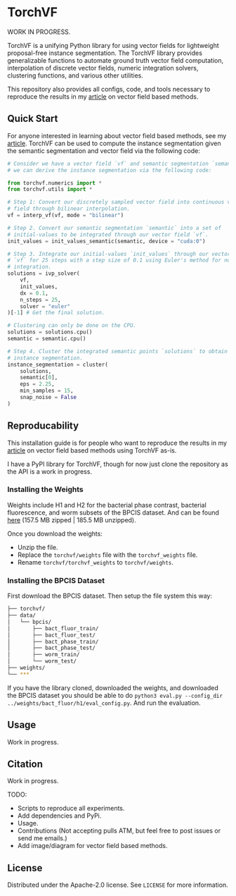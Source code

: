 # TorchVF

WORK IN PROGRESS.

TorchVF is a unifying Python library for using vector fields for lightweight 
proposal-free instance segmentation. The TorchVF library provides generalizable
functions to automate ground truth vector field computation, interpolation of
discrete vector fields, numeric integration solvers, clustering functions, and
various other utilities. 

This repository also provides all configs, code, and tools necessary to
reproduce the results in my
[article](https://github.com/ryanirl/torchvf/blob/main/article/first_draft.pdf)
on vector field based methods.

## Quick Start

For anyone interested in learning about vector field based methods, see my
[article](https://github.com/ryanirl/torchvf/blob/main/article/first_draft.pdf).
TorchVF can be used to compute the instance segmentation given the semantic
segmentation and vector field via the following code: 

```Python
# Consider we have a vector field `vf` and semantic segmentation `semantic`, 
# we can derive the instance segmentation via the following code: 

from torchvf.numerics import *
from torchvf.utils import *

# Step 1: Convert our discretely sampled vector field into continuous vector
# field through bilinear interpolation. 
vf = interp_vf(vf, mode = "bilinear")

# Step 2. Convert our semantic segmentation `semantic` into a set of
# initial-values to be integrated through our vector field `vf`.
init_values = init_values_semantic(semantic, device = "cuda:0")

# Step 3. Integrate our initial-values `init_values` through our vector field
# `vf` for 25 steps with a step size of 0.1 using Euler's method for numeric 
# integration. 
solutions = ivp_solver(
    vf, 
    init_values, 
    dx = 0.1,
    n_steps = 25,
    solver = "euler"
)[-1] # Get the final solution. 

# Clustering can only be done on the CPU. 
solutions = solutions.cpu()
semantic = semantic.cpu()

# Step 4. Cluster the integrated semantic points `solutions` to obtain the
# instance segmentation. 
instance_segmentation = cluster(
    solutions, 
    semantic[0], 
    eps = 2.25,
    min_samples = 15,
    snap_noise = False
)

```

## Reproducability

This installation guide is for people who want to reproduce the results in my
[article](https://github.com/ryanirl/torchvf/blob/main/article/first_draft.pdf)
on vector field based methods using TorchVF as-is. 

I have a PyPI library for TorchVF, though for now just clone the repository as 
the API is a work in progress. 

### Installing the Weights

Weights include H1 and H2 for the bacterial phase contrast, bacterial
fluorescence, and worm subsets of the BPCIS dataset. And can be found
[here](https://drive.google.com/drive/folders/14fvNNZkr4ewuy0-Q2mwjCX-fbMVS7X90?usp=sharing)
(157.5 MB zipped | 185.5 MB unzipped). 

Once you download the weights:
 - Unzip the file.
 - Replace the `torchvf/weights` file with the `torchvf_weights` file. 
 - Rename `torchvf/torchvf_weights` to `torchvf/weights`.

### Installing the BPCIS Dataset

First download the BPCIS dataset. Then setup the file system this way:

```bash
├── torchvf/
├── data/
│   └── bpcis/
│       ├── bact_fluor_train/
│       ├── bact_fluor_test/
│       ├── bact_phase_train/
│       ├── bact_phase_test/
│       ├── worm_train/
│       └── worm_test/
├── weights/
└── ***
```

If you have the library cloned, downloaded the weights, and downloaded the
BPCIS dataset you should be able to do `python3 eval.py --config_dir
../weights/bact_fluor/h1/eval_config.py`. And run the evaluation. 

## Usage

Work in progress.

## Citation

Work in progress.

TODO:
 - Scripts to reproduce all experiments.
 - Add dependencies and PyPi.
 - Usage.
 - Contributions (Not accepting pulls ATM, but feel free to post issues or send me emails.)
 - Add image/diagram for vector field based methods.


## License

Distributed under the Apache-2.0 license. See `LICENSE` for more information.






